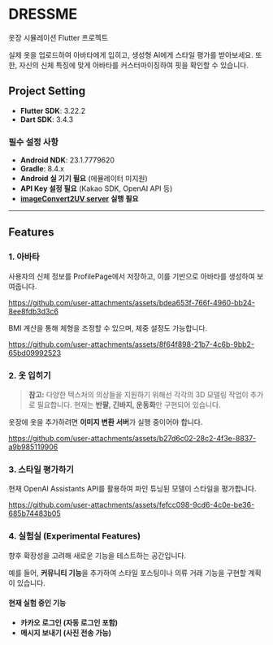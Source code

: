 # DRESSME

옷장 시뮬레이션 Flutter 프로젝트

실제 옷을 업로드하여 아바타에게 입히고, 생성형 AI에게 스타일 평가를 받아보세요. 또한, 자신의 신체 특징에 맞게 아바타를 커스터마이징하여 핏을 확인할 수 있습니다.

## Project Setting

- **Flutter SDK**: 3.22.2
- **Dart SDK**: 3.4.3

### 필수 설정 사항
- **Android NDK**: 23.1.7779620
- **Gradle**: 8.4.x
- **Android 실 기기 필요** (에뮬레이터 미지원)
- **API Key 설정 필요** (Kakao SDK, OpenAI API 등)
- **[imageConvert2UV server](https://github.com/mousepotato03/image_conversion_server) 실행 필요**

---

## Features

### 1. 아바타

사용자의 신체 정보를 ProfilePage에서 저장하고, 이를 기반으로 아바타를 생성하여 보여줍니다.

https://github.com/user-attachments/assets/bdea653f-766f-4960-bb24-8ee8fdb3d3c6

BMI 계산을 통해 체형을 조정할 수 있으며, 체중 설정도 가능합니다.

https://github.com/user-attachments/assets/8f64f898-21b7-4c6b-9bb2-65bd09992523

### 2. 옷 입히기

> **참고:** 다양한 텍스처의 의상들을 지원하기 위해선 각각의 3D 모델링 작업이 추가로 필요합니다. 현재는 **반팔, 긴바지, 운동화**만 구현되어 있습니다.

옷장에 옷을 추가하려면 **이미지 변환 서버**가 실행 중이어야 합니다.

https://github.com/user-attachments/assets/b27d6c02-28c2-4f3e-8837-a9b985119906

### 3. 스타일 평가하기

현재 OpenAI Assistants API를 활용하여 파인 튜닝된 모델이 스타일을 평가합니다.

https://github.com/user-attachments/assets/fefcc098-9cd6-4c0e-be36-685b74483b05

### 4. 실험실 (Experimental Features)

향후 확장성을 고려해 새로운 기능을 테스트하는 공간입니다.

예를 들어, **커뮤니티 기능**을 추가하여 스타일 포스팅이나 의류 거래 기능을 구현할 계획이 있습니다.

#### 현재 실험 중인 기능
- **카카오 로그인 (자동 로그인 포함)**
- **메시지 보내기 (사진 전송 가능)**


